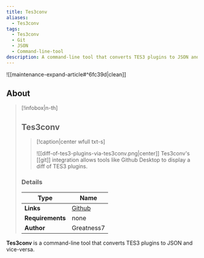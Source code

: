 ```yaml
---
title: Tes3conv
aliases:
  - Tes3conv
tags:
  - Tes3conv
  - Git
  - JSON
  - Command-line-tool
description: A command-line tool that converts TES3 plugins to JSON and vice-versa.
---
```


![[maintenance-expand-article#^6fc39d|clean]]

## About

> [!infobox|n-th]
> 
> ## Tes3conv
> 
> > [!caption|center wfull txt-s]
> > 
> > ![[diff-of-tes3-plugins-via-tes3conv.png|center]]
> > Tes3conv's [[git]] integration allows tools like Github Desktop to display a diff of TES3 plugins.
> 
> ### Details
> 
> | Type | Name |
> | --- | --- |
> | **Links** | [Github](https://github.com/Greatness7/tes3conv) |
> | **Requirements** | none |
> | **Author** | Greatness7 |

**Tes3conv** is a command-line tool that converts TES3 plugins to JSON and vice-versa.